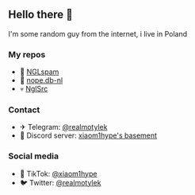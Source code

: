 ## Hello there 👋
  I'm some random guy from the internet, i live in Poland

### My repos
  - 📮 [NGLspam](https://github.com/jotkauser/nglspam)
  - 📀 [nope.db-nl](https://github.com/jotkauser/nope.db-nl)
  - 💀 [NglSrc](https://github.com/jotkauser/nglsrc)

### Contact
- ✈ Telegram: [@realmotylek](https://t.me/realmotylek)
- 🔢 Discord server: [xiaom1hype's basement](https://discord.gg/XVsXbRwQUZ)

### Social media
- 🎥 TikTok: [@xiaom1hype](https://tiktok.com/@xiaom1hype)
- 🐦 Twitter: [@realmotylek](https://x.com/realmotylek)
